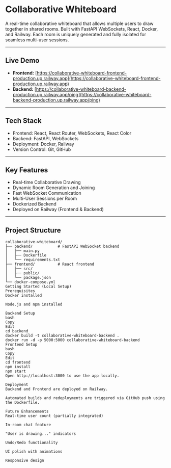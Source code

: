 # Collaborative Whiteboard

A real-time collaborative whiteboard that allows multiple users to draw together in shared rooms. Built with FastAPI WebSockets, React, Docker, and Railway. Each room is uniquely generated and fully isolated for seamless multi-user sessions.

---

## Live Demo

- **Frontend:** [https://collaborative-whiteboard-frontend-production.up.railway.app](https://collaborative-whiteboard-frontend-production.up.railway.app)
- **Backend:** [https://collaborative-whiteboard-backend-production.up.railway.app/ping](https://collaborative-whiteboard-backend-production.up.railway.app/ping)

---

## Tech Stack

- Frontend: React, React Router, WebSockets, React Color
- Backend: FastAPI, WebSockets
- Deployment: Docker, Railway
- Version Control: Git, GitHub

---

## Key Features

- Real-time Collaborative Drawing
- Dynamic Room Generation and Joining
- Fast WebSocket Communication
- Multi-User Sessions per Room
- Dockerized Backend
- Deployed on Railway (Frontend & Backend)

---

## Project Structure

```text
collaborative-whiteboard/
├── backend/           # FastAPI WebSocket backend
│   ├── main.py
│   ├── Dockerfile
│   └── requirements.txt
├── frontend/          # React frontend
│   ├── src/
│   ├── public/
│   └── package.json
└── docker-compose.yml
Getting Started (Local Setup)
Prerequisites
Docker installed

Node.js and npm installed

Backend Setup
bash
Copy
Edit
cd backend
docker build -t collaborative-whiteboard-backend .
docker run -d -p 5000:5000 collaborative-whiteboard-backend
Frontend Setup
bash
Copy
Edit
cd frontend
npm install
npm start
Open http://localhost:3000 to use the app locally.

Deployment
Backend and Frontend are deployed on Railway.

Automated builds and redeployments are triggered via GitHub push using the Dockerfile.

Future Enhancements
Real-time user count (partially integrated)

In-room chat feature

"User is drawing..." indicators

Undo/Redo functionality

UI polish with animations

Responsive design
